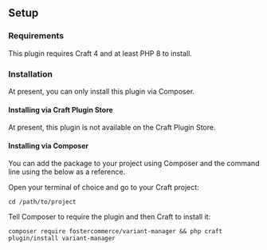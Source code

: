 
## Setup

### Requirements

This plugin requires Craft 4 and at least PHP 8 to install.

### Installation

At present, you can only install this plugin via Composer.

#### Installing via Craft Plugin Store

At present, this plugin is not available on the Craft Plugin Store.

#### Installing via Composer

You can add the package to your project using Composer and the command line using the below as a reference.

Open your terminal of choice and go to your Craft project:

`cd /path/to/project`

Tell Composer to require the plugin and then Craft to install it:

`composer require fostercommerce/variant-manager && php craft plugin/install variant-manager`
